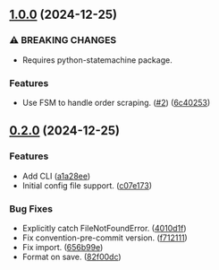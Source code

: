 ## [1.0.0](https://github.com/elsell/monarch-money-amazon-connector/compare/v0.2.0...v1.0.0) (2024-12-25)


### ⚠ BREAKING CHANGES

* Requires python-statemachine package.

### Features

* Use FSM to handle order scraping. ([#2](https://github.com/elsell/monarch-money-amazon-connector/issues/2)) ([6c40253](https://github.com/elsell/monarch-money-amazon-connector/commit/6c40253ec8a6a6e8e07ae1dbfc4b7cc652e574fb))

## [0.2.0](https://github.com/elsell/monarch-money-amazon-connector/compare/4010d1f447f515396109e848a1afb3adbe9b629b...v0.2.0) (2024-12-25)


### Features

* Add CLI ([a1a28ee](https://github.com/elsell/monarch-money-amazon-connector/commit/a1a28ee6dc800c750d4812b3f284d82ab3f973d7))
* Initial config file support. ([c07e173](https://github.com/elsell/monarch-money-amazon-connector/commit/c07e17380e6fecffc48664b73da84d99ffa576d6))


### Bug Fixes

* Explicitly catch FileNotFoundError. ([4010d1f](https://github.com/elsell/monarch-money-amazon-connector/commit/4010d1f447f515396109e848a1afb3adbe9b629b))
* Fix convention-pre-commit version. ([f712111](https://github.com/elsell/monarch-money-amazon-connector/commit/f712111aeca25e8cc58456fa7d5ac922772991d2))
* Fix import. ([656b99e](https://github.com/elsell/monarch-money-amazon-connector/commit/656b99e3bfb1113e280d0d89443924d7db586e56))
* Format on save. ([82f00dc](https://github.com/elsell/monarch-money-amazon-connector/commit/82f00dc6f692142d56318adda2cef03a296c164d))

